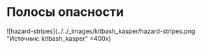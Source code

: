 # Полосы опасности

![hazard-stripes](../../_images/kitbash_kasper/hazard-stripes.png "Источник: kitbash_kasper" =400x)